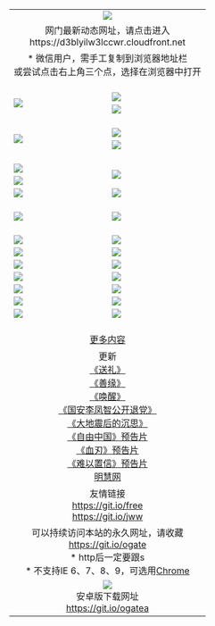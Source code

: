 ﻿<table>
  <tr></tr>
  <tr><td colspan=2 align=center><img src="https://cloud.githubusercontent.com/assets/11880933/13434984/f430fae2-e012-11e5-814f-c2df1e82b247.jpg" /></td></tr>
  <tr><td colspan=2 align=center>网门最新动态网址，请点击进入
<br>https://d3blyilw3lccwr.cloudfront.net
    </td>
  </tr>
  <tr>
    <td colspan=2 align=center>* 微信用户，需手工复制到浏览器地址栏<br>或尝试点击右上角三个点，选择在浏览器中打开
    <!--br>* IE6打开动态网址须在选项中勾选TLS 1.0--></td>
  </tr>
  <tr height="20">
  <tr>
    <td rowspan=2><a href="https://d3blyilw3lccwr.cloudfront.net/ogUP.aspx?name=11DKC.mp4&list=11DKC" target="_blank"><img src="https://d3blyilw3lccwr.cloudfront.net/Up/11DKC1.jpg" /></a></td> 
    <td><div><a href="https://d3blyilw3lccwr.cloudfront.net/ogUP.aspx?name=LRWS.mp4&list=LRWS" target="_blank"><img src="https://d3blyilw3lccwr.cloudfront.net/Up/LRWS.jpg" /></a></td>
   </tr>
  <tr>
    <td><a href="https://d3blyilw3lccwr.cloudfront.net/ogNiceVedio.aspx" target="_blank"><img src="https://d3blyilw3lccwr.cloudfront.net/Up/11TGKDY.jpg" /></a></td>
  </tr>
  <tr height="20">
  <tr>
    <td rowspan=2><a href="https://d3blyilw3lccwr.cloudfront.net/ogUP.aspx?name=4EE/DJ.mp4&list=4EEDJ" target="_blank"><img src="https://d3blyilw3lccwr.cloudfront.net/Up/4EE/DJ140.jpg"/></a></td>
    <td><a href="https://d3blyilw3lccwr.cloudfront.net/ogUP.aspx?name=4EE/ZG.mp4&list=4EEZG" target="_blank"><img src="https://d3blyilw3lccwr.cloudfront.net/Up/4EE/ZG0.jpg"/></a></td>
    <!--td><a href="https://d3blyilw3lccwr.cloudfront.net/ogUP.aspx?name=4EE/QQ.mp4&list=4EEQQ" target="_blank"><img src="https://d3blyilw3lccwr.cloudfront.net/Up/4EE/QQ0.jpg"/></a></td>
    <td><a href="https://d3blyilw3lccwr.cloudfront.net/ogUP.aspx?name=4EE/HQ.mp4&list=4EEHQ" target="_blank"><img src="https://d3blyilw3lccwr.cloudfront.net/Up/4EE/HQ0.jpg"/></a></td-->
  </tr>
  <tr>
    <td><a href="https://d3blyilw3lccwr.cloudfront.net/onCO.aspx?list=XWPL&mode=m" target="_blank"><img src="https://d3blyilw3lccwr.cloudfront.net/Up/0WZTT.jpg" /></a></td> 
  </tr>
  <tr height="20">
  <tr>
    <td><a href="https://d3blyilw3lccwr.cloudfront.net/ogUP.aspx?name=JQR.mp4&count=2" target="_blank"><img src="https://d3blyilw3lccwr.cloudfront.net/Up/JQR.jpg" /></a></td>   
    <td rowspan=2><a href="https://d3blyilw3lccwr.cloudfront.net/ogUP.aspx?name=JP.mp4&count=9" target="_blank"><img src="https://d3blyilw3lccwr.cloudfront.net/Up/JP.jpg" /></td>
  </tr>
  <tr>
    <td><a href="https://d3blyilw3lccwr.cloudfront.net/ogUP.aspx?name=WH.mp4" target="_blank"><img src="https://d3blyilw3lccwr.cloudfront.net/Up/WH.jpg" /></a></td>
  </tr>
  <tr>
    <td><a href="https://d3blyilw3lccwr.cloudfront.net/ogUP.aspx?name=SSZJ.mp4&list=SSZJ" target="_blank"><img src="https://d3blyilw3lccwr.cloudfront.net/Up/SSZJ.jpg" /></a></td>
    <td><a href="https://d3blyilw3lccwr.cloudfront.net/ogUP.aspx?name=WLSH.mp4&count=2" target="_blank"><img src="https://d3blyilw3lccwr.cloudfront.net/Up/WLSH.jpg" /></a</td>
  </tr>
  <tr height="20">
  <tr>
    <td><a href="https://d3blyilw3lccwr.cloudfront.net/ogUP.aspx?name=ZY.mp4&count=2015|16" target="_blank"><img src="https://d3blyilw3lccwr.cloudfront.net/Up/ZY.jpg" /></a</td>
    <td><a href="https://d3blyilw3lccwr.cloudfront.net/ogUP.aspx?name=XTFY.mp4&count=B|2,A|24" target="_blank"><img src="https://d3blyilw3lccwr.cloudfront.net/Up/XTFY.jpg" /></a></td>
  </tr>
  <tr height="20">
  </tr>
  <!--tr>
    <td><a href="https://d3blyilw3lccwr.cloudfront.net/ogUP.aspx?name=4EE/GX.mp4&list=4EEGX" target="_blank"><img src="https://d3blyilw3lccwr.cloudfront.net/Up/4EE/GX0.jpg"/></a></td>
    <td><a href="https://d3blyilw3lccwr.cloudfront.net/ogUP.aspx?name=4EE/HD.mp4&list=4EEHD" target="_blank"><img src="https://d3blyilw3lccwr.cloudfront.net/Up/4EE/HD0.jpg"/></a></td>
  </tr>
  <tr>
    <td><a href="https://d3blyilw3lccwr.cloudfront.net/ogUP.aspx?name=4EE/TX.mp4&list=4EETX" target="_blank"><img src="https://d3blyilw3lccwr.cloudfront.net/Up/4EE/TX0.jpg"/></a></td>
    <td><a href="https://d3blyilw3lccwr.cloudfront.net/ogUP.aspx?name=4EE/WZ.mp4&list=4EEWZ" target="_blank"><img src="https://d3blyilw3lccwr.cloudfront.net/Up/4EE/WZ0.jpg"/></a></td>
  </tr-->
  <tr>
    <td><a href="https://d3blyilw3lccwr.cloudfront.net/onUP.aspx?name=https://d1ni6yqhqrtjo7.cloudfront.net/" target="_blank"><img src="https://d3blyilw3lccwr.cloudfront.net/Up/0DTW.jpg"/></a></td>
    <td><a href="https://d3blyilw3lccwr.cloudfront.net/onUP.aspx?name=https://d240ns8up8earz.cloudfront.net/acenter/" target="_blank"><img src="https://d3blyilw3lccwr.cloudfront.net/Up/0TDW.jpg" /></a></td>
  </tr>
  <tr>
    <td><a href="https://d3blyilw3lccwr.cloudfront.net/onUP.aspx?name=https://d4508d6vomz2p.cloudfront.net/gb/nsc413.htm" target="_blank"><img src="https://d3blyilw3lccwr.cloudfront.net/Up/0DJY.jpg" /></a></td>
    <td><a href="https://d3blyilw3lccwr.cloudfront.net/onUP.aspx?name=https://d4apjbhkuxer1.cloudfront.net/xtr/gb/prog204.html" target="_blank"><img src="https://d3blyilw3lccwr.cloudfront.net/Up/0XTR.jpg" /></a></td>
  </tr>
  <tr>
    <td><a href="https://d3blyilw3lccwr.cloudfront.net/onUP.aspx?name=https://d3aj00iefsmfgc.cloudfront.net/" target="_blank"><img src="https://d3blyilw3lccwr.cloudfront.net/Up/0MHW.jpg" /></a></td>
    <td><a href="https://d3blyilw3lccwr.cloudfront.net/onUP.aspx?name=https://d20wz7qt14x5d2.cloudfront.net/" target="_blank"><img src="https://d3blyilw3lccwr.cloudfront.net/Up/0ZJW.jpg" /></a></td>
  </tr>
  <tr>
    <td><a href="https://d3blyilw3lccwr.cloudfront.net/ogUP.aspx?name=0FG.zip" target="_blank"><img src="https://d3blyilw3lccwr.cloudfront.net/Up/0FG.jpg" /></a></td>
    <td><a href="https://d3blyilw3lccwr.cloudfront.net/ogUP.aspx?name=0FGA.apk" target="_blank"><img src="https://d3blyilw3lccwr.cloudfront.net/Up/0FGA.jpg" /></a></td>
  </tr>
  <tr>
    <td><a href="https://d3blyilw3lccwr.cloudfront.net/ogUP.aspx?name=0U.zip" target="_blank"><img src="https://d3blyilw3lccwr.cloudfront.net/Up/0U.jpg" /></a></td>
    <td><a href="https://d3blyilw3lccwr.cloudfront.net/ogUP.aspx?name=0UA.apk" target="_blank"><img src="https://d3blyilw3lccwr.cloudfront.net/Up/0UA.jpg" /></a></td>
  </tr>
  <tr>
    <td><a href="https://d3blyilw3lccwr.cloudfront.net/ogUP.aspx?name=0iPPOTV.zip" target="_blank"><img src="https://d3blyilw3lccwr.cloudfront.net/Up/0iPPOTV.jpg" /></a></td>
    <td><a href="https://d3blyilw3lccwr.cloudfront.net/ogUP.aspx?name=0iNTD.apk" target="_blank"><img src="https://d3blyilw3lccwr.cloudfront.net/Up/0iNTD.jpg" /></a></td>
  </tr>
  <!--tr>
    <td><a href="https://d3blyilw3lccwr.cloudfront.net/ogNice.aspx" target="_blank"><img src="https://d3blyilw3lccwr.cloudfront.net/Up/0WCYY.jpg" /></a></td>
    <td><a href="https://d3blyilw3lccwr.cloudfront.net/onCO.aspx?list=XWPL&mode=m" target="_blank"><img src="https://d3blyilw3lccwr.cloudfront.net/Up/0WZTT.jpg" /></a></td> 
  </tr-->
  <tr>
    <td><a href="https://d3blyilw3lccwr.cloudfront.net/ogDY.aspx" target="_blank"><img src="https://d3blyilw3lccwr.cloudfront.net/Up/0FK.jpg" /></a></td>
    <td><a href="https://d3blyilw3lccwr.cloudfront.net/ogST.aspx" target="_blank"><img src="https://d3blyilw3lccwr.cloudfront.net/Up/0ST.jpg" /></a></td> 
  </tr>
  <tr height="20">
  <tr>
    <td colspan=2 align=center><a href="https://d3blyilw3lccwr.cloudfront.net/ogNice.aspx">更多内容</a>
    </td>
  </tr>
  <tr>
    <td colspan=2 align=center>更新<br>
      <a href="https://d3blyilw3lccwr.cloudfront.net/ogUP.aspx?name=4ESL.mp4" target="_blank">《送礼》</a><br>
      <a href="https://d3blyilw3lccwr.cloudfront.net/ogUP.aspx?name=4ESY.mp4" target="_blank">《善缘》</a><br>
      <a href="https://d3blyilw3lccwr.cloudfront.net/ogUP.aspx?name=4EHX.mp4" target="_blank">《唤醒》</a><br>
      <a href="https://d3blyilw3lccwr.cloudfront.net/ogUP.aspx?name=4LFZ.mp4" target="_blank">《国安李凤智公开退党》</a><br>
      <a href="https://d3blyilw3lccwr.cloudfront.net/ogUP.aspx?name=4DDZHDCS.mp4" target="_blank">《大地震后的沉思》</a><br>
      <a href="https://d3blyilw3lccwr.cloudfront.net/ogUP.aspx?name=11ZYZG0.mp4" target="_blank">《自由中国》预告片</a><br>
      <a href="https://d3blyilw3lccwr.cloudfront.net/ogUP.aspx?name=11XR.mp4" target="_blank">《血刃》预告片</a><br>
      <a href="https://d3blyilw3lccwr.cloudfront.net/ogUP.aspx?name=11NYZX.mp4&count=2" target="_blank">《难以置信》预告片</a><br>
      <a href="https://d3blyilw3lccwr.cloudfront.net/onUP.aspx?name=https://www.minghui.org/" target="_blank">明慧网</a>
    </td>
  </tr>
  <tr>
    <td colspan=2 align=center>友情链接<br>
      <a href="https://git.io/free" target="_blank">https://git.io/free</a><br>
      <a href="https://git.io/jww" target="_blank">https://git.io/jww</a>
    </td>
  </tr>
  <tr>
    <td colspan=2 align=center>可以持续访问本站的永久网址，请收藏<br/><a href="https://git.io/ogate" target="_blank">https://git.io/ogate</a><br/>* http后一定要跟s<br/>* 不支持IE 6、7、8、9，可选用<a href="https://d3blyilw3lccwr.cloudfront.net/ogUP.aspx?name=0ChromePortable.zip">Chrome</a></td>
  </tr>
  <tr>
    <td colspan=2 align=center><a href="https://d3blyilw3lccwr.cloudfront.net/ogUP.aspx?name=0oGate.apk" target="_blank"><img src="https://cloud.githubusercontent.com/assets/11880933/13720399/75e143ee-e842-11e5-9f0a-1421f423c80f.jpg" /></a><br>安卓版下载网址<br><a href="https://git.io/ogatea">https://git.io/ogatea</a></td>
  </tr>
  <!--tr>
    <td colspan=2 align=center>可能失效的动态网址
    </td>
  </tr-->
</table>
